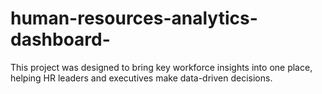 # human-resources-analytics-dashboard-
This project was designed to bring key workforce insights into one place, helping HR leaders and executives make data-driven decisions.
